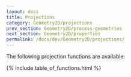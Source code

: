 ```yaml
---
layout: docs
title: Projections
category: Geometry2D/projections
prev_section: Geometry2D/process-geometries
next_section: Geometry2D/properties
permalink: /docs/dev/Geometry2D/projections/
---
```


The following projection functions are available:

{% include table_of_functions.html %}
